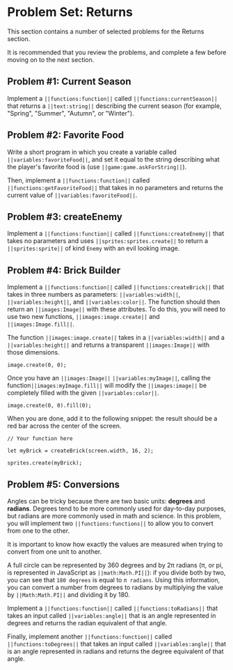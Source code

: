 # Problem Set: Returns

This section contains a number of selected problems for the Returns section.

It is recommended that you review the problems, and complete a few before moving on to the next section.

## Problem #1: Current Season

Implement a ``||functions:function||`` called ``||functions:currentSeason||`` that
returns a ``||text:string||`` describing the current season
(for example, "Spring", "Summer", "Autumn", or "Winter").

## Problem #2: Favorite Food

Write a short program in which you create a variable called ``||variables:favoriteFood||``,
and set it equal to the string describing what the player's favorite food is
(use ``||game:game.askForString||``).

Then, implement a ``||functions:function||`` called ``||functions:getFavoriteFood||``
that takes in no parameters and returns the current value of ``||variables:favoriteFood||``.

## Problem #3: createEnemy

Implement a ``||functions:function||`` called ``||functions:createEnemy||`` that takes no
parameters and uses ``||sprites:sprites.create||`` to return a ``||sprites:sprite||`` of
kind ``Enemy`` with an evil looking image.

## Problem #4: Brick Builder

Implement a ``||functions:function||`` called ``||functions:createBrick||`` that takes in
three numbers as parameters: ``||variables:width||``, ``||variables:height||``,
and ``||variables:color||``.
The function should then return an ``||images:Image||`` with these attributes.
To do this, you will need to use two new functions, ``||images:image.create||``
and ``||images:Image.fill||``.

The function ``||images:image.create||`` takes in a ``||variables:width||`` and
a ``||variables:height||`` and returns a transparent ``||images:Image||`` with those dimensions.

```sig
image.create(0, 0);
```

Once you have an ``||images:Image||`` ``||variables:myImage||``,
calling the function``||images:myImage.fill||`` will modify the ``||images:image||``
be completely filled with the given ``||variables:color||``.

```sig
image.create(0, 0).fill(0);
```

When you are done, add it to the following snippet:
the result should be a red bar across the center of the screen.

```typescript-ignore
// Your function here

let myBrick = createBrick(screen.width, 16, 2);

sprites.create(myBrick);
```

## Problem #5: Conversions

Angles can be tricky because there are two basic units: **degrees** and **radians**.
Degrees tend to be more commonly used for day-to-day purposes,
but radians are more commonly used in math and science.
In this problem, you will implement two ``||functions:functions||`` to allow you
to convert from one to the other.

It is important to know how exactly the values are measured when trying to convert
from one unit to another.

A full circle can be represented by 360 degrees and by 2π radians
(π, or pi, is represented in JavaScript as ``||math:Math.PI||``):
if you divide both by two, you can see that ``180 degrees`` is equal to ``π radians``.
Using this information, you can convert a number from degrees to radians by multiplying
the value by ``||Math:Math.PI||`` and dividing it by 180.

Implement a ``||functions:function||`` called ``||functions:toRadians||`` that takes an
input called ``||variables:angle||`` that is an angle represented in degrees and returns
the radian equivalent of that angle.

Finally, implement another ``||functions:function||`` called ``||functions:toDegrees||``
that takes an input called ``||variables:angle||`` that is an angle represented in radians
and returns the degree equivalent of that angle.